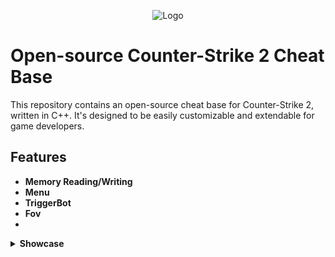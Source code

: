 <p align="center">
  <img src="https://github.com/PhilipPanda/CS2-External-Base/blob/main/Images/logo.png?raw=true" alt="Logo">
</p>

# Open-source Counter-Strike 2 Cheat Base

This repository contains an open-source cheat base for Counter-Strike 2, written in C++. It's designed to be easily customizable and extendable for game developers.

## Features

- **Memory Reading/Writing**
- **Menu**
- **TriggerBot**
- **Fov**
- 
<details>
  <summary><strong>Showcase</strong></summary>
  <p align="center">
    <img src="https://github.com/PhilipPanda/CS2-External-Base/blob/main/Images/combat.png?raw=true" alt="Feature Image 1">
    <img src="https://github.com/PhilipPanda/CS2-External-Base/blob/main/Images/visuals.png?raw=true" alt="Feature Image 2">
    <img src="https://github.com/PhilipPanda/CS2-External-Base/blob/main/Images/misc.png?raw=true" alt="Feature Image 3">
    <img src="https://github.com/PhilipPanda/CS2-External-Base/blob/main/Images/ingame.png?raw=true" alt="Feature Image 3">
  </p>
</details>
